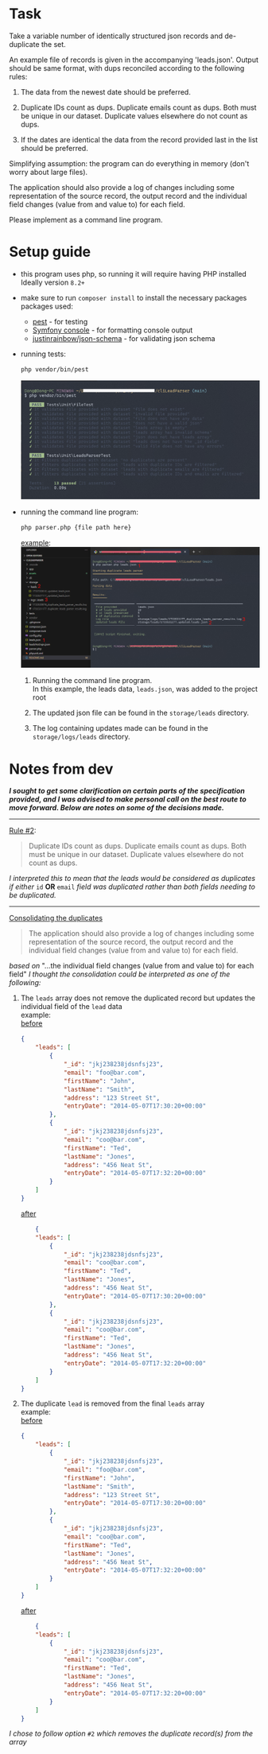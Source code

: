 # Task

Take a variable number of identically structured json records and de-duplicate the set.

An example file of records is given in the accompanying 'leads.json'.  Output should be same format, with dups reconciled according to the following rules:

1. The data from the newest date should be preferred.

2. Duplicate IDs count as dups. Duplicate emails count as dups. Both must be unique in our dataset. Duplicate values elsewhere do not count as dups.

3. If the dates are identical the data from the record provided last in the list should be preferred.

Simplifying assumption: the program can do everything in memory (don't worry about large files).

The application should also provide a log of changes including some representation of the source record, the output record and the individual field changes (value from and value to) for each field.

Please implement as a command line program.


# Setup guide

- this program uses php, so running it will require having PHP installed <br/> 
Ideally version `8.2+`

- make sure to run `composer install` to install the necessary packages <br/>
packages used:
    - [pest](https://pestphp.com/) - for testing
    - [Symfony console](https://symfony.com/doc/current/components/console.html) - for formatting console output
    - [justinrainbow/json-schema](https://github.com/jsonrainbow/json-schema) - for validating json schema

- running tests:
    ```bash
    php vendor/bin/pest
    ```
    ![unit test](/assets/test_sample.png)

- running the command line program:
    ```bash
    php parser.php {file path here}
    ```
    <u>example</u>:
    ![script ex](/assets/script_run.png)
    1. Running the command line program. <br/>In this example, the leads data, `leads.json`, was added to the project root

    2. The updated json file can be found in the `storage/leads` directory.

    3. The log containing updates made can be found in the `storage/logs/leads` directory.

# Notes from dev

<b><i>I sought to get some clarification on certain parts of the specification provided, and I was advised to make personal call on the best route to move forward. Below are notes on some of the decisions made.</i></b>

---

<u>Rule #2</u>:
> Duplicate IDs count as dups. Duplicate emails count as dups. Both must be unique in our dataset. Duplicate values elsewhere do not count as dups.

<i>I interpreted this to mean that the leads would be considered as duplicates if either</i> `id` <b>OR</b> `email` 
<i> field was duplicated rather than both fields needing to be duplicated.</i>

---

<u>Consolidating the duplicates</u>
> The application should also provide a log of changes including some representation of the source record, the output record and the individual field changes (value from and value to) for each field.

<i>based on</i> "...the individual field changes (value from and value to) for each field" <i>I thought the consolidation could be interpreted as one of the following:</i>

1. The `leads` array does not remove the duplicated record but updates the individual field of the `lead` data <br/>
    example: <br/>
    <u>before</u>
    ```json
    {
        "leads": [
            {
                "_id": "jkj238238jdsnfsj23",
                "email": "foo@bar.com",
                "firstName": "John",
                "lastName": "Smith",
                "address": "123 Street St",
                "entryDate": "2014-05-07T17:30:20+00:00"
            },
            {
                "_id": "jkj238238jdsnfsj23",
                "email": "coo@bar.com",
                "firstName": "Ted",
                "lastName": "Jones",
                "address": "456 Neat St",
                "entryDate": "2014-05-07T17:32:20+00:00"
            }
        ]
    }
    ```
    <u>after</u>
    ```json
        {
        "leads": [
            {
                "_id": "jkj238238jdsnfsj23",
                "email": "coo@bar.com",
                "firstName": "Ted",
                "lastName": "Jones",
                "address": "456 Neat St",
                "entryDate": "2014-05-07T17:30:20+00:00"
            },
            {
                "_id": "jkj238238jdsnfsj23",
                "email": "coo@bar.com",
                "firstName": "Ted",
                "lastName": "Jones",
                "address": "456 Neat St",
                "entryDate": "2014-05-07T17:32:20+00:00"
            }
        ]
    }
    ```

2. The duplicate `lead` is removed from the final `leads` array <br/>
        example: <br/>
    <u>before</u>
    ```json
    {
        "leads": [
            {
                "_id": "jkj238238jdsnfsj23",
                "email": "foo@bar.com",
                "firstName": "John",
                "lastName": "Smith",
                "address": "123 Street St",
                "entryDate": "2014-05-07T17:30:20+00:00"
            },
            {
                "_id": "jkj238238jdsnfsj23",
                "email": "coo@bar.com",
                "firstName": "Ted",
                "lastName": "Jones",
                "address": "456 Neat St",
                "entryDate": "2014-05-07T17:32:20+00:00"
            }
        ]
    }
    ```
    <u>after</u>
    ```json
        {
        "leads": [
            {
                "_id": "jkj238238jdsnfsj23",
                "email": "coo@bar.com",
                "firstName": "Ted",
                "lastName": "Jones",
                "address": "456 Neat St",
                "entryDate": "2014-05-07T17:32:20+00:00"
            }
        ]
    }
    ```

<i>I chose to follow option</i> `#2` <i>which removes the duplicate record(s) from the array</i>